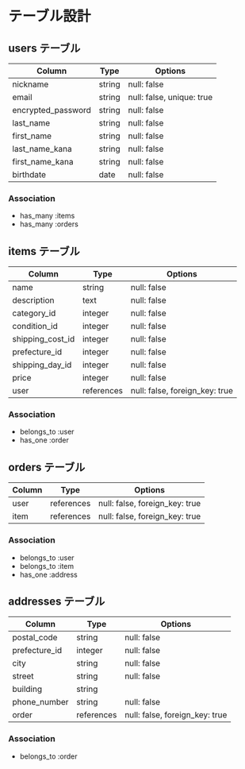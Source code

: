 # テーブル設計

## users テーブル

| Column             | Type   | Options     |
| ------------------ | ------ | ----------- |
| nickname           | string | null: false |
| email              | string | null: false, unique: true |
| encrypted_password | string | null: false |
| last_name          | string | null: false |
| first_name         | string | null: false |
| last_name_kana     | string | null: false |
| first_name_kana    | string | null: false |
| birthdate          | date   | null: false |


### Association

- has_many :items
- has_many :orders


## items テーブル

| Column           | Type       | Options                        |
| ----------       | ---------- | ------------------------------ |
| name             | string     | null: false |
| description      | text       | null: false |
| category_id      | integer    | null: false |
| condition_id     | integer    | null: false |
| shipping_cost_id | integer    | null: false |
| prefecture_id    | integer    | null: false |
| shipping_day_id  | integer    | null: false |
| price            | integer    | null: false |
| user             | references | null: false, foreign_key: true |]

### Association

- belongs_to :user
- has_one :order

## orders テーブル

| Column     | Type       | Options                        |
| ---------- | ---------- | ------------------------------ |
| user       | references | null: false, foreign_key: true |
| item       | references | null: false, foreign_key: true |

### Association

- belongs_to :user
- belongs_to :item
- has_one :address

## addresses テーブル

| Column              | Type       | Options     |
| ------------------  | ---------- | ----------- |
| postal_code         | string     | null: false |
| prefecture_id       | integer    | null: false |
| city                | string     | null: false |
| street              | string     | null: false |
| building            | string     | 
| phone_number        | string     | null: false |
| order               | references | null: false, foreign_key: true |

### Association

- belongs_to :order